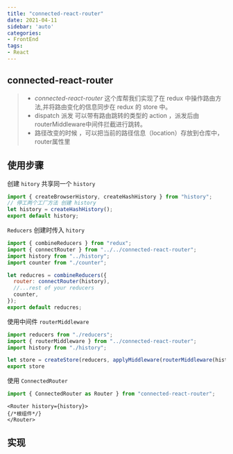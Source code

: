 ```yaml
---
title: "connected-react-router"
date: 2021-04-11
sidebar: 'auto'
categories:
- FrontEnd
tags:
- React
---
```


 

## connected-react-router

> *  *connected-react-router* 这个库帮我们实现了在 redux 中操作路由方法,并将路由变化的信息同步在 redux 的 store 中。
> *  dispatch 派发 可以带有路由跳转的类型的 action ，派发后由routerMiddleware中间件拦截进行跳转。
> *  路径改变的时候 ，可以把当前的路径信息（location）存放到仓库中，router属性里
<!-- more -->
## 使用步骤

创建 `hitory` 共享同一个 `history`

```js
import { createBrowserHistory, createHashHistory } from "history";
// 停工两个工厂方法 创建 history
let history = createHashHistory();
export default history;

```

`Reducers` 创建时传入 `hitory`

```js
import { combineReducers } from "redux";
import { connectRouter } from "../../connected-react-router";
import history from "../history";
import counter from "./counter";

let reducres = combineReducers({
  router: connectRouter(history),
  //...rest of your reducers
  counter,
});
export default reducres;

```

使用中间件 `routerMiddleware`

```jsx
import reducers from "./reducers";
import { routerMiddleware } from "../connected-react-router";
import history from "./history";

let store = createStore(reducers, applyMiddleware(routerMiddleware(history)));
export store
```

使用 `ConnectedRouter `

```js
import { ConnectedRouter as Router } from "connected-react-router";
```

```
<Router history={history}>
{/*根组件*/}
</Router>
```

## 实现

<RecoDemo :collapse="true">
  <template slot="code- ConnectedRouter.js">
    <<< @/docs/frontend/react/code/connected-react-router/ConnectedRouter.js
  </template>
  <template slot="code- connectRouter.js">
    <<< @/docs/frontend/react/code/connected-react-router/connectRouter.js
  </template>
  <template slot="code- constants.js">
    <<< @/docs/frontend/react/code/connected-react-router/constants.js
  </template>
  <template slot="code- push.js">
    <<< @/docs/frontend/react/code/connected-react-router/push.js
  </template> 
  <template slot="code- routerMiddleware.js">
    <<< @/docs/frontend/react/code/connected-react-router/routerMiddleware.js
  </template>
</RecoDemo>

